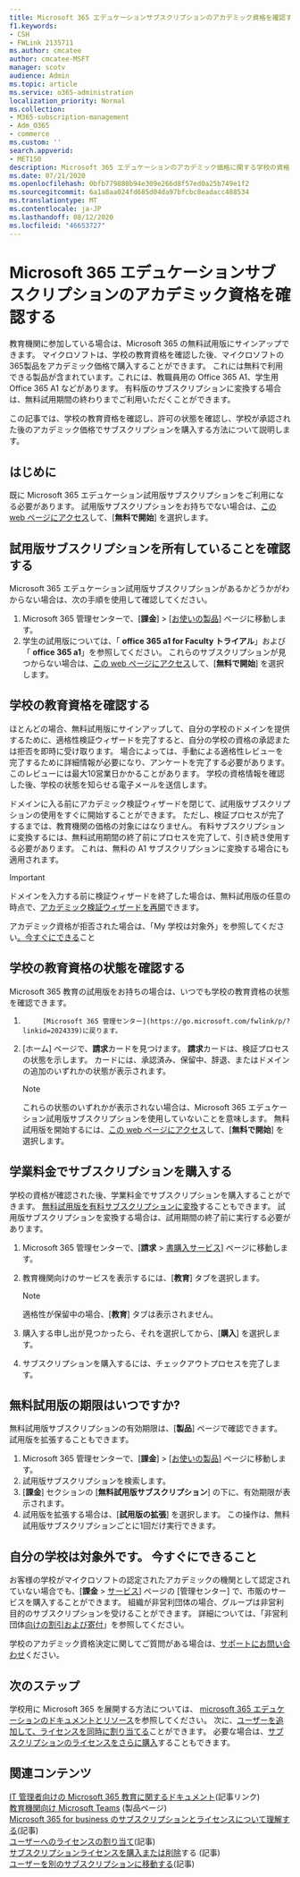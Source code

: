 ```yaml
---
title: Microsoft 365 エデュケーションサブスクリプションのアカデミック資格を確認する
f1.keywords:
- CSH
- FWLink 2135711
ms.author: cmcatee
author: cmcatee-MSFT
manager: scotv
audience: Admin
ms.topic: article
ms.service: o365-administration
localization_priority: Normal
ms.collection:
- M365-subscription-management
- Adm_O365
- commerce
ms.custom: ''
search.appverid:
- MET150
description: Microsoft 365 エデュケーションのアカデミック価格に関する学校の資格を確認する方法について説明します。
ms.date: 07/21/2020
ms.openlocfilehash: 0bfb779880b94e309e266d8f57ed0a25b749e1f2
ms.sourcegitcommit: 6a1a8aa024fd685d04da97bfcbc8eadacc488534
ms.translationtype: MT
ms.contentlocale: ja-JP
ms.lasthandoff: 08/12/2020
ms.locfileid: "46653727"
---
```

# <a name="verify-academic-eligibility-for-microsoft-365-education-subscriptions"></a>Microsoft 365 エデュケーションサブスクリプションのアカデミック資格を確認する

教育機関に参加している場合は、Microsoft 365 の無料試用版にサインアップできます。 マイクロソフトは、学校の教育資格を確認した後、マイクロソフトの365製品をアカデミック価格で購入することができます。 これには無料で利用できる製品が含まれています。これには、教職員用の Office 365 A1、学生用 Office 365 A1 などがあります。 有料版のサブスクリプションに変換する場合は、無料試用期間の終わりまでご利用いただくことができます。

この記事では、学校の教育資格を確認し、許可の状態を確認し、学校が承認された後のアカデミック価格でサブスクリプションを購入する方法について説明します。

## <a name="before-you-begin"></a>はじめに

既に Microsoft 365 エデュケーション試用版サブスクリプションをご利用になる必要があります。 試用版サブスクリプションをお持ちでない場合は、[この web ページにアクセス](https://www.microsoft.com/microsoft-365/academic/compare-office-365-education-plans?activetab=tab%3aprimaryr1)して、[**無料で開始**] を選択します。

## <a name="verify-that-you-have-a-trial-subscription"></a>試用版サブスクリプションを所有していることを確認する

Microsoft 365 エデュケーション試用版サブスクリプションがあるかどうかがわからない場合は、次の手順を使用して確認してください。

1. Microsoft 365 管理センターで、[**課金**] \> [<a href="https://go.microsoft.com/fwlink/p/?linkid=842054" target="_blank">お使いの製品</a>] ページに移動します。
2. 学生の試用版については、「 **office 365 a1 for Faculty トライアル**」および「 **office 365 a1**」を参照してください。 これらのサブスクリプションが見つからない場合は、[この web ページにアクセス](https://www.microsoft.com/microsoft-365/academic/compare-office-365-education-plans?activetab=tab%3aprimaryr1)して、[**無料で開始**] を選択します。

## <a name="verify-your-schools-academic-eligibility"></a>学校の教育資格を確認する

ほとんどの場合、無料試用版にサインアップして、自分の学校のドメインを提供するために、適格性検証ウィザードを完了すると、自分の学校の資格の承認または拒否を即時に受け取ります。 場合によっては、手動による適格性レビューを完了するために詳細情報が必要になり、アンケートを完了する必要があります。 このレビューには最大10営業日かかることがあります。 学校の資格情報を確認した後、学校の状態を知らせる電子メールを送信します。

ドメインに入る前にアカデミック検証ウィザードを閉じて、試用版サブスクリプションの使用をすぐに開始することができます。 ただし、検証プロセスが完了するまでは、教育機関の価格の対象にはなりません。 有料サブスクリプションに変換するには、無料試用期間の終了前にプロセスを完了して、引き続き使用する必要があります。 これは、無料の A1 サブスクリプションに変換する場合にも適用されます。

> [!IMPORTANT]
> ドメインを入力する前に検証ウィザードを終了した場合は、無料試用版の任意の時点で、[アカデミック検証ウィザードを再開](https://go.microsoft.com/fwlink/p/?linkid=2135255)できます。

アカデミック資格が拒否された場合は、「My 学校は対象外」を参照してください[。今すぐにできる](#my-school-isnt-eligible-what-do-i-do-now)こと

## <a name="check-the-status-of-your-schools-academic-eligibility"></a>学校の教育資格の状態を確認する

Microsoft 365 教育の試用版をお持ちの場合は、いつでも学校の教育資格の状態を確認できます。

1. 
            [Microsoft 365 管理センター](https://go.microsoft.com/fwlink/p/?linkid=2024339)に戻ります。
2. [ホーム] ページで、**請求**カードを見つけます。
    **請求**カードは、検証プロセスの状態を示します。 カードには、承認済み、保留中、辞退、またはドメインの追加のいずれかの状態が表示されます。

    > [!NOTE]
    > これらの状態のいずれかが表示されない場合は、Microsoft 365 エデュケーション試用版サブスクリプションを使用していないことを意味します。 無料試用版を開始するには、[この web ページにアクセス](https://www.microsoft.com/microsoft-365/academic/compare-office-365-education-plans?activetab=tab%3aprimaryr1)して、[**無料で開始**] を選択します。

## <a name="buy-subscriptions-at-academic-prices"></a>学業料金でサブスクリプションを購入する

学校の資格が確認された後、学業料金でサブスクリプションを購入することができます。 [無料試用版を有料サブスクリプションに変換](https://docs.microsoft.com/microsoft-365/commerce/buy-a-subscription-from-your-free-trial)することもできます。 試用版サブスクリプションを変換する場合は、試用期間の終了前に実行する必要があります。

1. Microsoft 365 管理センターで、[**請求** \> <a href="https://go.microsoft.com/fwlink/p/?linkid=868433" target="_blank">書購入サービス</a>] ページに移動します。
2. 教育機関向けのサービスを表示するには、[**教育**] タブを選択します。

    > [!NOTE]
    > 適格性が保留中の場合、[**教育**] タブは表示されません。

3. 購入する申し出が見つかったら、それを選択してから、[**購入**] を選択します。
4. サブスクリプションを購入するには、チェックアウトプロセスを完了します。

## <a name="when-does-my-free-trial-end"></a>無料試用版の期限はいつですか?

無料試用版サブスクリプションの有効期限は、[**製品**] ページで確認できます。 試用版を拡張することもできます。

1. Microsoft 365 管理センターで、[**課金**] \> [<a href="https://go.microsoft.com/fwlink/p/?linkid=842054" target="_blank">お使いの製品</a>] ページに移動します。
2. 試用版サブスクリプションを検索します。
3. [**課金**] セクションの [**無料試用版サブスクリプション**] の下に、有効期限が表示されます。
4. 試用版を拡張する場合は、[**試用版の拡張**] を選択します。 この操作は、無料試用版サブスクリプションごとに1回だけ実行できます。

## <a name="my-school-isnt-eligible-what-do-i-do-now"></a>自分の学校は対象外です。 今すぐにできること

お客様の学校がマイクロソフトの認定されたアカデミックの機関として認定されていない場合でも、[**課金** \> <a href="https://go.microsoft.com/fwlink/p/?linkid=868433" target="_blank">サービス</a>] ページの [管理センター] で、市販のサービスを購入することができます。 組織が非営利団体の場合、グループは非営利目的のサブスクリプションを受けることができます。 詳細については、「非営利団体[向けの割引および寄付](https://www.microsoft.com/nonprofits/eligibility)」を参照してください。

学校のアカデミック資格決定に関してご質問がある場合は、[サポートにお問い合わせ](../../admin/contact-support-for-business-products.md)ください。

## <a name="next-steps"></a>次のステップ

学校用に Microsoft 365 を展開する方法については、 [microsoft 365 エデュケーションのドキュメントとリソース](https://docs.microsoft.com/microsoft-365/education/deploy/)を参照してください。 次に、[ユーザーを追加して、ライセンスを同時に割り当てる](../../admin/add-users/add-users.md)ことができます。 必要な場合は、[サブスクリプションのライセンスをさらに購入](../licenses/buy-licenses.md)することもできます。

## <a name="related-content"></a>関連コンテンツ

[IT 管理者向けの Microsoft 365 教育に関するドキュメント](https://docs.microsoft.com/education/itadmins)(記事リンク) \
[教育機関向け Microsoft Teams](https://microsoft.com/education/products/teams/default.aspx) (製品ページ) \
[Microsoft 365 for business のサブスクリプションとライセンスについて理解する](../licenses/subscriptions-and-licenses.md)(記事) \
[ユーザーへのライセンスの割り当て](../../admin/manage/assign-licenses-to-users.md)(記事) \
[サブスクリプションライセンスを購入または削除](../licenses/buy-licenses.md)する (記事) \
[ユーザーを別のサブスクリプションに移動する](move-users-different-subscription.md)(記事)
